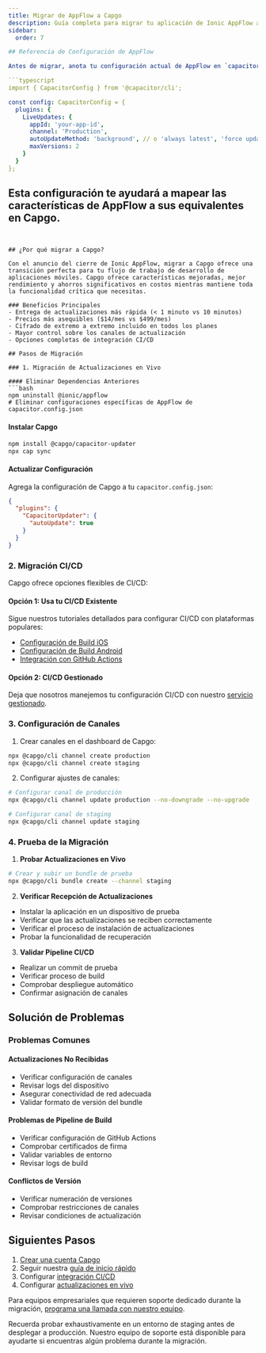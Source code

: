 ```yaml
---
title: Migrar de AppFlow a Capgo
description: Guía completa para migrar tu aplicación de Ionic AppFlow a Capgo
sidebar:
  order: 7

## Referencia de Configuración de AppFlow

Antes de migrar, anota tu configuración actual de AppFlow en `capacitor.config.ts`:

```typescript
import { CapacitorConfig } from '@capacitor/cli';

const config: CapacitorConfig = {
  plugins: {
    LiveUpdates: {
      appId: 'your-app-id',
      channel: 'Production',
      autoUpdateMethod: 'background', // o 'always latest', 'force update'
      maxVersions: 2
    }
  }
};
```

Esta configuración te ayudará a mapear las características de AppFlow a sus equivalentes en Capgo.
---
```


## ¿Por qué migrar a Capgo?

Con el anuncio del cierre de Ionic AppFlow, migrar a Capgo ofrece una transición perfecta para tu flujo de trabajo de desarrollo de aplicaciones móviles. Capgo ofrece características mejoradas, mejor rendimiento y ahorros significativos en costos mientras mantiene toda la funcionalidad crítica que necesitas.

### Beneficios Principales
- Entrega de actualizaciones más rápida (< 1 minuto vs 10 minutos)
- Precios más asequibles ($14/mes vs $499/mes)
- Cifrado de extremo a extremo incluido en todos los planes
- Mayor control sobre los canales de actualización
- Opciones completas de integración CI/CD

## Pasos de Migración

### 1. Migración de Actualizaciones en Vivo

#### Eliminar Dependencias Anteriores
```bash
npm uninstall @ionic/appflow
# Eliminar configuraciones específicas de AppFlow de capacitor.config.json
```

#### Instalar Capgo
```bash
npm install @capgo/capacitor-updater
npx cap sync
```

#### Actualizar Configuración
Agrega la configuración de Capgo a tu `capacitor.config.json`:
```json
{
  "plugins": {
    "CapacitorUpdater": {
      "autoUpdate": true
    }
  }
}
```

### 2. Migración CI/CD

Capgo ofrece opciones flexibles de CI/CD:

#### Opción 1: Usa tu CI/CD Existente
Sigue nuestros tutoriales detallados para configurar CI/CD con plataformas populares:
- [Configuración de Build iOS](https://capgo.app/blog/automatic-capacitor-ios-build-github-action/)
- [Configuración de Build Android](https://capgo.app/blog/automatic-capacitor-android-build-github-action/)
- [Integración con GitHub Actions](https://capgo.app/blog/github-action-capacitor/)

#### Opción 2: CI/CD Gestionado
Deja que nosotros manejemos tu configuración CI/CD con nuestro [servicio gestionado](https://cal.com/martindonadieu/mobile-ci-cd-done-for-you).

### 3. Configuración de Canales

1. Crear canales en el dashboard de Capgo:
```bash
npx @capgo/cli channel create production
npx @capgo/cli channel create staging
```

2. Configurar ajustes de canales:
```bash
# Configurar canal de producción
npx @capgo/cli channel update production --no-downgrade --no-upgrade

# Configurar canal de staging
npx @capgo/cli channel update staging
```

### 4. Prueba de la Migración

1. **Probar Actualizaciones en Vivo**
```bash
# Crear y subir un bundle de prueba
npx @capgo/cli bundle create --channel staging
```

2. **Verificar Recepción de Actualizaciones**
- Instalar la aplicación en un dispositivo de prueba
- Verificar que las actualizaciones se reciben correctamente
- Verificar el proceso de instalación de actualizaciones
- Probar la funcionalidad de recuperación

3. **Validar Pipeline CI/CD**
- Realizar un commit de prueba
- Verificar proceso de build
- Comprobar despliegue automático
- Confirmar asignación de canales

## Solución de Problemas

### Problemas Comunes

#### Actualizaciones No Recibidas
- Verificar configuración de canales
- Revisar logs del dispositivo
- Asegurar conectividad de red adecuada
- Validar formato de versión del bundle

#### Problemas de Pipeline de Build
- Verificar configuración de GitHub Actions
- Comprobar certificados de firma
- Validar variables de entorno
- Revisar logs de build

#### Conflictos de Versión
- Verificar numeración de versiones
- Comprobar restricciones de canales
- Revisar condiciones de actualización

## Siguientes Pasos

1. [Crear una cuenta Capgo](/register/)
2. Seguir nuestra [guía de inicio rápido](/docs/getting-started/quickstart/)
3. Configurar [integración CI/CD](/docs/getting-started/cicd-integration/)
4. Configurar [actualizaciones en vivo](/docs/live-updates/)

Para equipos empresariales que requieren soporte dedicado durante la migración, [programa una llamada con nuestro equipo](https://cal.com/martindonadieu/capgo-enterprise-inquiry).

Recuerda probar exhaustivamente en un entorno de staging antes de desplegar a producción. Nuestro equipo de soporte está disponible para ayudarte si encuentras algún problema durante la migración.
